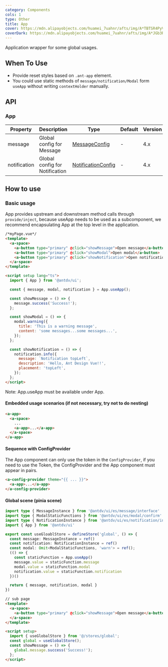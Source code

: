 ```yaml
---
category: Components
cols: 1
type: Other
title: App
cover: https://mdn.alipayobjects.com/huamei_7uahnr/afts/img/A*TBTSR4PyVmkAAAAAAAAAAAAADrJ8AQ/original
coverDark: https://mdn.alipayobjects.com/huamei_7uahnr/afts/img/A*JGb3RIzyOCkAAAAAAAAAAAAADrJ8AQ/original
---
```


Application wrapper for some global usages.

## When To Use

- Provide reset styles based on `.ant-app` element.
- You could use static methods of `message/notification/Modal` form `useApp` without writing `contextHolder` manually.

## API

### App

| Property | Description | Type | Default | Version |
| --- | --- | --- | --- | --- |
| message | Global config for Message | [MessageConfig](/components/message/#messageconfig) | - | 4.x |
| notification | Global config for Notification | [NotificationConfig](/components/notification/#notificationconfig) | - | 4.x |

## How to use

### Basic usage

App provides upstream and downstream method calls through `provide/inject`, because useApp needs to be used as a subcomponent, we recommend encapsulating App at the top level in the application.

```html
/*myPage.vue*/
<template>
  <a-space>
    <a-button type="primary" @click="showMessage">Open message</a-button>
    <a-button type="primary" @click="showModal">Open modal</a-button>
    <a-button type="primary" @click="showNotification">Open notification</a-button>
  </a-space>
</template>

<script setup lang="ts">
  import { App } from '@antdv/ui';

  const { message, modal, notification } = App.useApp();

  const showMessage = () => {
    message.success('Success!');
  };

  const showModal = () => {
    modal.warning({
      title: 'This is a warning message',
      content: 'some messages...some messages...',
    });
  };

  const showNotification = () => {
    notification.info({
      message: `Notification topLeft`,
      description: 'Hello, Ant Design Vue!!',
      placement: 'topLeft',
    });
  };
</script>
```

Note: App.useApp must be available under App.

#### Embedded usage scenarios (if not necessary, try not to do nesting)

```html
<a-app>
  <a-space>
    ...
    <a-app>...</a-app>
  </a-space>
</a-app>
```

#### Sequence with ConfigProvider

The App component can only use the token in the `ConfigProvider`, if you need to use the Token, the ConfigProvider and the App component must appear in pairs.

```html
<a-config-provider theme="{{ ... }}">
  <a-app>...</a-app>
</a-config-provider>
```

#### Global scene (pinia scene)

```ts
import type { MessageInstance } from '@antdv/ui/es/message/interface'
import type { ModalStaticFunctions } from '@antdv/ui/es/modal/confirm'
import type { NotificationInstance } from '@antdv/ui/es/notification/interface'
import { App } from '@antdv/ui'

export const useGloablStore = defineStore('global', () => {
  const message: MessageInstance = ref()
  const notification: NotificationInstance = ref()
  const modal: Omit<ModalStaticFunctions, 'warn'> = ref();
  (() => {
    const staticFunction = App.useApp()
    message.value = staticFunction.message
    modal.value = staticFunction.modal
    notification.value = staticFunction.notification
  })()

  return { message, notification, modal }
})
```

```html
// sub page
<template>
  <a-space>
    <a-button type="primary" @click="showMessage">Open message</a-button>
  </a-space>
</template>

<script setup>
  import { useGlobalStore } from '@/stores/global';
  const global = useGlobalStore();
  const showMessage = () => {
    global.message.success('Success!');
  };
</script>
```

